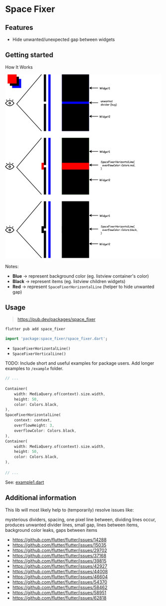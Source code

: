 <!--
This README describes the package. If you publish this package to pub.dev,
this README's contents appear on the landing page for your package.

For information about how to write a good package README, see the guide for
[writing package pages](https://dart.dev/guides/libraries/writing-package-pages).

For general information about developing packages, see the Dart guide for
[creating packages](https://dart.dev/guides/libraries/create-library-packages)
and the Flutter guide for
[developing packages and plugins](https://flutter.dev/developing-packages).
-->

# Space Fixer

## Features

- Hide unwanted/unexpected gap between widgets

## Getting started

How It Works

![Screenshot How It Works](images/space_fixer.ss.jpg?raw=true "Screenshot How It Works")

Notes:
- **Blue** -> represent background color (eg. listview container's color)
- **Black** -> represent items (eg. listview children widgets)
- **Red** -> represent `SpaceFixerHorizontalLine` (helper to hide unwanted gap)

## Usage

> https://pub.dev/packages/space_fixer

```bash
flutter pub add space_fixer
```

```dart
import 'package:space_fixer/space_fixer.dart';
```

- `SpaceFixerHorizontalLine()`
- `SpaceFixerVerticalLine()`

TODO: Include short and useful examples for package users. Add longer examples
to `/example` folder.

```dart
// ...

Container(
    width: MediaQuery.of(context).size.width,
    height: 50,
    color: Colors.black,
),
SpaceFixerHorizontalLine(
    context: context,
    overflowHeight: 3,
    overflowColor: Colors.black,
),
Container(
    width: MediaQuery.of(context).size.width,
    height: 50,
    color: Colors.black,
),

// ...
```

See: [example1.dart](example/example1.dart)

## Additional information

This lib will most likely help to (temporarily) resolve issues like:

mysterious dividers, spacing, one pixel line between, dividing lines occur, produces unwanted divider lines, small gap, lines between items, background color leaks, gaps between items

- https://github.com/flutter/flutter/issues/14288
- https://github.com/flutter/flutter/issues/15035
- https://github.com/flutter/flutter/issues/29702
- https://github.com/flutter/flutter/issues/37168
- https://github.com/flutter/flutter/issues/39815
- https://github.com/flutter/flutter/issues/42927
- https://github.com/flutter/flutter/issues/44008
- https://github.com/flutter/flutter/issues/46604
- https://github.com/flutter/flutter/issues/54370
- https://github.com/flutter/flutter/issues/58462
- https://github.com/flutter/flutter/issues/58951
- https://github.com/flutter/flutter/issues/62818
